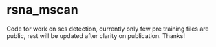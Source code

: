 # rsna_mscan
Code for work on scs detection, currently only few pre training files are public, rest will be updated after clarity on publication. Thanks!
